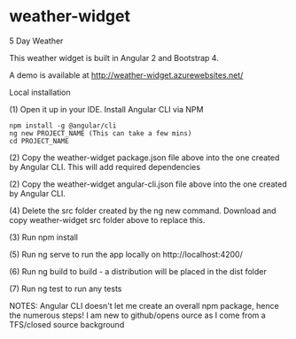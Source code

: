 # weather-widget
5 Day Weather 

This weather widget is built in Angular 2 and Bootstrap 4.

A demo is available at http://weather-widget.azurewebsites.net/ 

Local installation

(1) Open it up in your IDE. Install Angular CLI via NPM

    npm install -g @angular/cli
    ng new PROJECT_NAME (This can take a few mins)
    cd PROJECT_NAME
    
 (2) Copy the weather-widget package.json file above into the one created by Angular CLI. This will add required dependencies
 
 (2) Copy the weather-widget angular-cli.json file above into the one created by Angular CLI.
  
 (4) Delete the src folder created by the ng new command. Download and copy weather-widget src folder above to replace this.
 
 (3) Run npm install
 
 (5) Run ng serve to run the app locally on http://localhost:4200/ 
 
 (6) Run ng build to build - a distribution will be placed in the dist folder
 
 (7) Run ng test to run any tests
 
 NOTES:
 Angular CLI doesn't let me create an overall npm package, hence the numerous steps!
 I am new to github/opens ource as I come from a TFS/closed source background
 
